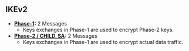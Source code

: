 ## IKEv2
- **[Phase-1](IKEv2_Phase1):** 2 Messages
  - Keys exchanges in Phase-1 are used to encrypt Phase-2 keys.
- **[Phase-2 / CHILD_SA](IKEv2_Phase2):** 2 Messages
  - Keys exchanges in Phase-1 are used to encrypt actual data traffic.
